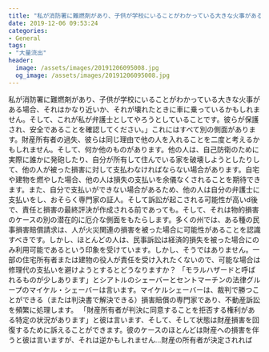 ```yaml
---
title: "私が消防署に難燃剤があり、子供が学校にいることがわかっている大きな火事がある場合、それはかなり近いか、それが壊れたときに車に乗っているかもしれません。"
date: 2019-12-06 09:53:24
categories:
- General
tags:
- "大量流出"
header:
  image: /assets/images/20191206095008.jpg
  og_image: /assets/images/20191206095008.jpg
---
```


私が消防署に難燃剤があり、子供が学校にいることがわかっている大きな火事がある場合、それはかなり近いか、それが壊れたときに車に乗っているかもしれません。そして、これが私が弁護士としてやろうとしていることです。彼らが保護され、安全であることを確認してください。」これにはすべて別の側面があります。財産所有者の過失、彼らは同じ理由で他の人を入れることを二度と考えるかもしれません。そして、何か他のものがあります。他の人は、自己防衛のために実際に誰かに発砲したり、自分が所有して住んでいる家を破壊しようとしたりして、他の人が被った損害に対して支払わなければならない場合があります。自宅や建物を燃やした場合、他の人は損失の支払いを余儀なくされることを期待できます。また、自分で支払いができない場合があるため、他の人は自分の弁護士に支払いをし、おそらく専門家の証人。そして訴訟が起こされる可能性が高いd後で、責任と損害の最終評決が作成される前であっても。そして、それは物的損害のケースの別の潜在的に厄介な側面をもたらします。多くの州では、ある種の民事損害賠償請求は、人が火災関連の損害を被った場合に可能性があることを認識すべきです。しかし、ほとんどの人は、民事訴訟は経済的損失を被った場合にのみ利用可能であるという印象を受けています。しかし、そうではありません。一部の住宅所有者または建物の役人が責任を受け入れたくないので、可能な場合は修理代の支払いを避けようとするとどうなりますか？ 「モラルハザードと呼ばれるものが少しあります」とシアトルのシェーバーとセントマーチンの法律グループのマイケル・シェーバーは言います。マイケルシェーバーは、裁判で勝つことができる（または判決書で解決できる）損害賠償の専門家であり、不動産訴訟を頻繁に処理します。 「財産所有者が判決に同意することを拒否する権利がある特定の状況があります」と彼は言います、そして、そして状態は財産損害を回復するために訴えることができます。彼のケースのほとんどは財産への損害を伴うと彼は言いますが、それは逆かもしれません...財産の所有者が決定されれば
